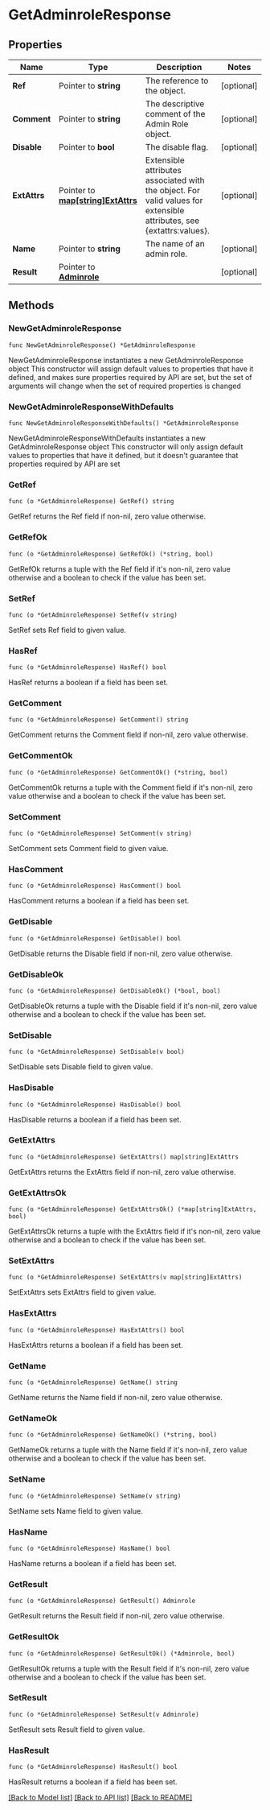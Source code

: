 # GetAdminroleResponse

## Properties

Name | Type | Description | Notes
------------ | ------------- | ------------- | -------------
**Ref** | Pointer to **string** | The reference to the object. | [optional] 
**Comment** | Pointer to **string** | The descriptive comment of the Admin Role object. | [optional] 
**Disable** | Pointer to **bool** | The disable flag. | [optional] 
**ExtAttrs** | Pointer to [**map[string]ExtAttrs**](ExtAttrs.md) | Extensible attributes associated with the object. For valid values for extensible attributes, see {extattrs:values}. | [optional] 
**Name** | Pointer to **string** | The name of an admin role. | [optional] 
**Result** | Pointer to [**Adminrole**](Adminrole.md) |  | [optional] 

## Methods

### NewGetAdminroleResponse

`func NewGetAdminroleResponse() *GetAdminroleResponse`

NewGetAdminroleResponse instantiates a new GetAdminroleResponse object
This constructor will assign default values to properties that have it defined,
and makes sure properties required by API are set, but the set of arguments
will change when the set of required properties is changed

### NewGetAdminroleResponseWithDefaults

`func NewGetAdminroleResponseWithDefaults() *GetAdminroleResponse`

NewGetAdminroleResponseWithDefaults instantiates a new GetAdminroleResponse object
This constructor will only assign default values to properties that have it defined,
but it doesn't guarantee that properties required by API are set

### GetRef

`func (o *GetAdminroleResponse) GetRef() string`

GetRef returns the Ref field if non-nil, zero value otherwise.

### GetRefOk

`func (o *GetAdminroleResponse) GetRefOk() (*string, bool)`

GetRefOk returns a tuple with the Ref field if it's non-nil, zero value otherwise
and a boolean to check if the value has been set.

### SetRef

`func (o *GetAdminroleResponse) SetRef(v string)`

SetRef sets Ref field to given value.

### HasRef

`func (o *GetAdminroleResponse) HasRef() bool`

HasRef returns a boolean if a field has been set.

### GetComment

`func (o *GetAdminroleResponse) GetComment() string`

GetComment returns the Comment field if non-nil, zero value otherwise.

### GetCommentOk

`func (o *GetAdminroleResponse) GetCommentOk() (*string, bool)`

GetCommentOk returns a tuple with the Comment field if it's non-nil, zero value otherwise
and a boolean to check if the value has been set.

### SetComment

`func (o *GetAdminroleResponse) SetComment(v string)`

SetComment sets Comment field to given value.

### HasComment

`func (o *GetAdminroleResponse) HasComment() bool`

HasComment returns a boolean if a field has been set.

### GetDisable

`func (o *GetAdminroleResponse) GetDisable() bool`

GetDisable returns the Disable field if non-nil, zero value otherwise.

### GetDisableOk

`func (o *GetAdminroleResponse) GetDisableOk() (*bool, bool)`

GetDisableOk returns a tuple with the Disable field if it's non-nil, zero value otherwise
and a boolean to check if the value has been set.

### SetDisable

`func (o *GetAdminroleResponse) SetDisable(v bool)`

SetDisable sets Disable field to given value.

### HasDisable

`func (o *GetAdminroleResponse) HasDisable() bool`

HasDisable returns a boolean if a field has been set.

### GetExtAttrs

`func (o *GetAdminroleResponse) GetExtAttrs() map[string]ExtAttrs`

GetExtAttrs returns the ExtAttrs field if non-nil, zero value otherwise.

### GetExtAttrsOk

`func (o *GetAdminroleResponse) GetExtAttrsOk() (*map[string]ExtAttrs, bool)`

GetExtAttrsOk returns a tuple with the ExtAttrs field if it's non-nil, zero value otherwise
and a boolean to check if the value has been set.

### SetExtAttrs

`func (o *GetAdminroleResponse) SetExtAttrs(v map[string]ExtAttrs)`

SetExtAttrs sets ExtAttrs field to given value.

### HasExtAttrs

`func (o *GetAdminroleResponse) HasExtAttrs() bool`

HasExtAttrs returns a boolean if a field has been set.

### GetName

`func (o *GetAdminroleResponse) GetName() string`

GetName returns the Name field if non-nil, zero value otherwise.

### GetNameOk

`func (o *GetAdminroleResponse) GetNameOk() (*string, bool)`

GetNameOk returns a tuple with the Name field if it's non-nil, zero value otherwise
and a boolean to check if the value has been set.

### SetName

`func (o *GetAdminroleResponse) SetName(v string)`

SetName sets Name field to given value.

### HasName

`func (o *GetAdminroleResponse) HasName() bool`

HasName returns a boolean if a field has been set.

### GetResult

`func (o *GetAdminroleResponse) GetResult() Adminrole`

GetResult returns the Result field if non-nil, zero value otherwise.

### GetResultOk

`func (o *GetAdminroleResponse) GetResultOk() (*Adminrole, bool)`

GetResultOk returns a tuple with the Result field if it's non-nil, zero value otherwise
and a boolean to check if the value has been set.

### SetResult

`func (o *GetAdminroleResponse) SetResult(v Adminrole)`

SetResult sets Result field to given value.

### HasResult

`func (o *GetAdminroleResponse) HasResult() bool`

HasResult returns a boolean if a field has been set.


[[Back to Model list]](../README.md#documentation-for-models) [[Back to API list]](../README.md#documentation-for-api-endpoints) [[Back to README]](../README.md)



